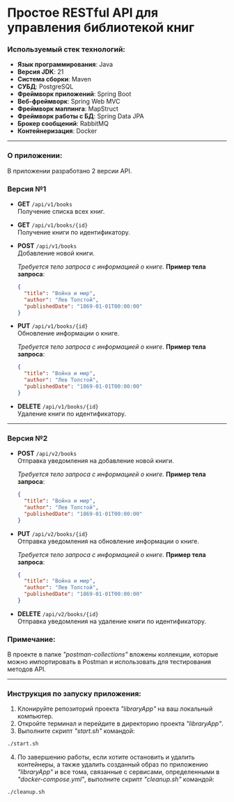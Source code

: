 # Простое RESTful API для управления библиотекой книг

### Используемый стек технологий:
- **Язык программирования**: Java
- **Версия JDK**: 21
- **Система сборки**: Maven
- **СУБД**: PostgreSQL
- **Фреймворк приложений**: Spring Boot
- **Веб-фреймворк**: Spring Web MVC
- **Фреймворк маппинга**: MapStruct
- **Фреймворк работы с БД**: Spring Data JPA
- **Брокер сообщений**: RabbitMQ
- **Контейнеризация**: Docker

---

### О приложении:

В приложении разработано 2 версии API. 

### Версия №1


- **GET** `/api/v1/books`  
  Получение списка всех книг.

- **GET** `/api/v1/books/{id}`  
  Получение книги по идентификатору.

- **POST** `/api/v1/books`  
  Добавление новой книги.

  _Требуется тело запроса с информацией о книге._
  **Пример тела запроса**:
    ```json
    {
      "title": "Война и мир",
      "author": "Лев Толстой",
      "publishedDate": "1869-01-01T00:00:00"
    }
    ```

- **PUT** `/api/v1/books/{id}`  
  Обновление информации о книге.  

  _Требуется тело запроса с информацией о книге._
  **Пример тела запроса**:
    ```json
    {
      "title": "Война и мир",
      "author": "Лев Толстой",
      "publishedDate": "1869-01-01T00:00:00"
    }
    ```

- **DELETE** `/api/v1/books/{id}`  
  Удаление книги по идентификатору.

---

### Версия №2

- **POST** `/api/v2/books`  
  Отправка уведомления на добавление новой книги.

  _Требуется тело запроса с информацией о книге._
  **Пример тела запроса**:
    ```json
    {
      "title": "Война и мир",
      "author": "Лев Толстой",
      "publishedDate": "1869-01-01T00:00:00"
    }
    ```

- **PUT** `/api/v2/books/{id}`  
  Отправка уведомления на обновление информации о книге.

  _Требуется тело запроса с информацией о книге._
  **Пример тела запроса**:
    ```json
    {
      "title": "Война и мир",
      "author": "Лев Толстой",
      "publishedDate": "1869-01-01T00:00:00"
    }
    ```

- **DELETE** `/api/v2/books/{id}`  
  Отправка уведомления на удаление книги по идентификатору.

### Примечание:

В проекте в папке _"postman-collections"_ вложены коллекции, которые можно импортировать в Postman и использовать для тестирования методов API.

---

### Инструкция по запуску приложения:

1. Клонируйте репозиторий проекта _"libraryApp"_ на ваш локальный компьютер.
2. Откройте терминал и перейдите в директорию проекта _"libraryApp"_.
3. Выполните скрипт _"start.sh"_ командой:
```bash
./start.sh
```
4. По завершению работы, если хотите остановить и удалить контейнеры, а также удалить созданный образ по приложению _"libraryApp"_ и все тома, связанные с сервисами, определенными в _"docker-compose.yml"_, выполните скрипт _"cleanup.sh"_ командой:
```bash
./cleanup.sh
```